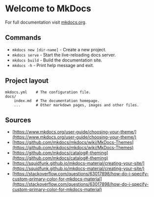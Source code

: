 # Welcome to MkDocs

For full documentation visit [mkdocs.org](https://www.mkdocs.org).

## Commands

* `mkdocs new [dir-name]` - Create a new project.
* `mkdocs serve` - Start the live-reloading docs server.
* `mkdocs build` - Build the documentation site.
* `mkdocs -h` - Print help message and exit.

## Project layout
    
    mkdocs.yml    # The configuration file.
    docs/
        index.md  # The documentation homepage.
        ...       # Other markdown pages, images and other files.
## Sources

- [https://www.mkdocs.org/user-guide/choosing-your-theme/](https://www.mkdocs.org/user-guide/choosing-your-theme/)
- [https://github.com/mkdocs/mkdocs/wiki/MkDocs-Themes](https://github.com/mkdocs/mkdocs/wiki/MkDocs-Themes)
- [https://github.com/mkdocs/catalog#-theming](https://github.com/mkdocs/catalog#-theming)
- [https://squidfunk.github.io/mkdocs-material/creating-your-site/](https://squidfunk.github.io/mkdocs-material/creating-your-site/)
- [https://stackoverflow.com/questions/63017898/how-do-i-specify-custom-primary-color-for-mkdocs-material](https://stackoverflow.com/questions/63017898/how-do-i-specify-custom-primary-color-for-mkdocs-material)